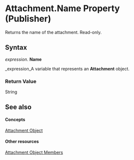 
# Attachment.Name Property (Publisher)

Returns the name of the attachment. Read-only.


## Syntax

 _expression_. **Name**

 _expression_A variable that represents an  **Attachment** object.


### Return Value

String


## See also


#### Concepts


 [Attachment Object](d617bdf6-b0ba-be0d-0f72-f729010636c1.md)
#### Other resources


 [Attachment Object Members](594cf3eb-73d8-afa9-b598-ab68066dde8b.md)
